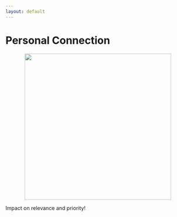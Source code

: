 ```yaml
---
layout: default
---
```


# Personal Connection

<div style="display: flex; justify-content: center;">
    <img src="/connection.png" width="400" height="400" />
</div>

Impact on relevance and priority!
